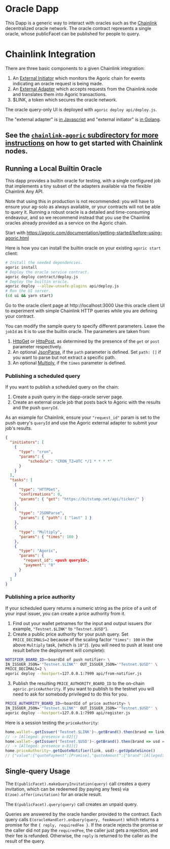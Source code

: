 # Oracle Dapp

This Dapp is a generic way to interact with oracles such as the
[Chainlink](https://chain.link) decentralized oracle network.  The oracle
contract represents a single oracle, whose publicFacet can be published for
people to query.

# Chainlink Integration

There are three basic components to a given Chainlink integration:
1. An [External Initiator](https://github.com/smartcontractkit/external-initiator) which monitors the Agoric chain for events indicating
   an oracle request is being made.
2. An [External Adapter](https://github.com/thodges-gh/CL-EA-NodeJS-Template) which accepts requests from the
   Chainlink node and translates them into Agoric transactions.
3. $LINK, a token which secures the oracle network.

The oracle query-only UI is deployed with `agoric deploy api/deploy.js`.

The "external adapter" is [in
Javascript](https://github.com/smartcontractkit/external-adapters-js/pull/114) and
"external initiator" is [in
Golang](https://github.com/smartcontractkit/external-initiator/pull/73).

## See the [`chainlink-agoric` subdirectory for more instructions](chainlink-agoric/README.md) on how to get started with Chainlink nodes.

## Running a Local Builtin Oracle

This dapp provides a builtin oracle for testing, with a single configured job
that implements a tiny subset of the adapters available via the flexible
Chainlink Any API.

Note that using this in production is not recommended: you will have to ensure
your ag-solo as always available, or your contracts will not be able to query
it.  Running a robust oracle is a detailed and time-consuming endeavour, and so
we recommend instead that you use the Chainlink oracles already provided as a
service on the Agoric chain.

Start with
https://agoric.com/documentation/getting-started/before-using-agoric.html

Here is how you can install the builtin oracle on your existing `agoric start`
client:

```sh
# Install the needed dependencies.
agoric install
# Deploy the oracle service contract.
agoric deploy contract/deploy.js
# Deploy the builtin oracle.
agoric deploy --allow-unsafe-plugins api/deploy.js
# Run the UI server.
(cd ui && yarn start)
```

Go to the oracle client page at http://localhost:3000  Use this oracle client UI
to experiment with simple Chainlink HTTP queries while you are defining your
contract.

You can modify the sample query to specify different parameters.  Leave the
`jobId` as it is to use the builtin oracle.  The parameters are taken from:

1. [HttpGet](https://docs.chain.link/docs/adapters#httpget) or
   [HttpPost](https://docs.chain.link/docs/adapters#httppost), as determined by
   the presence of the `get` or `post` parameter respectively.
2. An optional [JsonParse](https://docs.chain.link/docs/adapters#jsonparse), if
   the `path` parameter is defined.  Set `path: []` if you want to parse but not
   extract a specific path.
3. An optional [Multiply](https://docs.chain.link/docs/adapters#multiply), if
   the `times` parameter is defined.

### Publishing a scheduled query

If you want to publish a scheduled query on the chain:

1. Create a push query in the dapp-oracle server page.
2. Create an external oracle job that posts back to Agoric with the results and
   the push `queryId`.
   
As an example for Chainlink, ensure your `"request_id"` param is set to the push
query's `queryId` and use the Agoric external adapter to submit your job's
results.

```json
{
  "initiators": [
    {
      "type": "cron",
      "params": {
          "schedule": "CRON_TZ=UTC */1 * * * *"
      }
    }
  ],
  "tasks": [
    {
      "type": "HTTPGet",
      "confirmations": 0,
      "params": { "get": "https://bitstamp.net/api/ticker/" }
    },
    {
      "type": "JSONParse",
      "params": { "path": [ "last" ] }
    },
    {
      "type": "Multiply",
      "params": { "times": 100 }
    },
    {
      "type": "Agoric",
      "params": {
        "request_id": <push queryId>,
        "payment": "0"
      }
    }
  ]
}
```

### Publishing a price authority

If your scheduled query returns a numeric string as the price of a unit of your
input issuer, you can create a price authority from it.

1. Find out your wallet petnames for the input and output issuers (for example,
   `"Testnet.$LINK"` to `"Testnet.$USD"`).
2. Create a public price authority for your push query.  Set `PRICE_DECIMALS=2`
   because of the scaling factor `"times": 100` in the above `Multiply` task,
   (which is `10^2`). (you will need to push at least one result before the
   deployment will complete):
```sh
NOTIFIER_BOARD_ID=<boardId of push notifier> \
IN_ISSUER_JSON='"Testnet.$LINK"' OUT_ISSUER_JSON='"Testnet.$USD"' \
PRICE_DECIMALS=2 \
agoric deploy --hostport=127.0.0.1:7999 api/from-notifier.js
```
3. Publish the resulting `PRICE_AUTHORITY_BOARD_ID` to the on-chain
   `agoric.priceAuthority`.  If you want to publish to the testnet you will need
   to ask for somebody privileged to do this for you.
```sh
PRICE_AUTHORITY_BOARD_ID=<boardId of price authority> \
IN_ISSUER_JSON='"Testnet.$LINK"' OUT_ISSUER_JSON='"Testnet.$USD"' \
agoric deploy --hostport=127.0.0.1:7999 api/register.js
```

Here is a session testing the `priceAuthority`:

```js
home.wallet~.getIssuer('Testnet.$LINK')~.getBrand().then(brand => link = brand)
// -> [Alleged: presence o-82]{}
home.wallet~.getIssuer('Testnet.$USD')~.getBrand().then(brand => usd = brand)
// -> [Alleged: presence o-81]{}
home.priceAuthority~.getQuoteNotifier(link, usd)~.getUpdateSince()
// {"value":{"quotePayment":[Promise],"quoteAmount":{"brand":[Alleged: presence o-132]{},"value":[{"amountIn":{"brand":[Alleged: presence o-82]{},"value":1000000},"amountOut":{"brand":[Alleged: presence o-81]{},"value":1191},"timer":[Alleged: presence o-68]{},"timestamp":1604759700}]}},"updateCount":2}
```

## Single-query Usage

The `E(publicFacet).makeQueryInvitation(query)` call creates a query invitation,
which can be redeemed (by paying any fees) via `E(zoe).offer(invitation)` for an
oracle result.

The `E(publicFacet).query(query)` call creates an unpaid query.

Queries are answered by the oracle handler provided to the contract.  Each query
calls `E(oracleHandler).onQuery(query, feeAmount)` which returns a promise for
the `{ reply, requiredFee }`.  If the oracle rejects the promise or the caller
did not pay the `requiredFee`, the caller just gets a rejection, and their fee
is refunded.  Otherwise, the `reply` is returned to the caller as the result of
the query.
